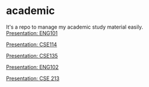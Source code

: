 # academic
It's a repo to manage my academic study material easily.  
<a href="https://docs.google.com/presentation/d/1Mbzii_KknsB9BLFOv6S02kmR7u667RbS/edit?usp=sharing&ouid=112006568631581707553&rtpof=true&sd=true" target="_blank">Presentation: ENG101 </a>


<a href="https://docs.google.com/presentation/d/1OcuFuBsbCmJC169usymBvK59kjox4t0Ek3UpxizqTcQ/edit?usp=sharing" target="_blank">Presentation: CSE114 </a>


<a href="https://docs.google.com/presentation/d/1zPdxLQUXg4R50lkWjzzoRwn3a81ZHbPrwWLixNGPNtM/edit?usp=sharing" target="_blank">Presentation: CSE135 </a>


<a href="https://docs.google.com/presentation/d/1osKffCca524p4IA9ZYDiVmKJjMoLEAK8QcA8ZCQhChg/edit?usp=sharing" target="_blank">Presentation: ENG102 </a>


<a href="https://docs.google.com/presentation/d/17Nc5-KvP5A0Raa0fiawXfuyqdxMFm0_ULj3LsNi7BW0/edit?usp=sharing" target="_blank">Presentation: CSE 213 </a>
